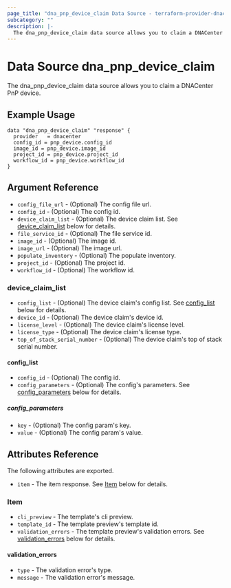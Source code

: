 ```yaml
---
page_title: "dna_pnp_device_claim Data Source - terraform-provider-dnacenter"
subcategory: ""
description: |-
  The dna_pnp_device_claim data source allows you to claim a DNACenter PnP device.
---
```


# Data Source dna_pnp_device_claim

The dna_pnp_device_claim data source allows you to claim a DNACenter PnP device.

## Example Usage

```hcl
data "dna_pnp_device_claim" "response" {
  provider   = dnacenter
  config_id = pnp_device.config_id
  image_id = pnp_device.image_id
  project_id = pnp_device.project_id
  workflow_id = pnp_device.workflow_id
}
```

## Argument Reference

- `config_file_url` - (Optional) The config file url.
- `config_id` - (Optional) The config id.
- `device_claim_list` - (Optional) The device claim list. See [device_claim_list](#device_claim_list) below for details.
- `file_service_id` - (Optional) The file service id.
- `image_id` - (Optional) The image id.
- `image_url` - (Optional) The image url.
- `populate_inventory` - (Optional) The populate inventory.
- `project_id` - (Optional) The project id.
- `workflow_id` - (Optional) The workflow id.

### device_claim_list

- `config_list` - (Optional) The device claim's config list. See [config_list](#config_list) below for details.
- `device_id` - (Optional) The device claim's device id.
- `license_level` - (Optional) The device claim's license level.
- `license_type` - (Optional) The device claim's license type.
- `top_of_stack_serial_number` - (Optional) The device claim's top of stack serial number.

#### config_list

- `config_id` - (Optional) The config id.
- `config_parameters` - (Optional) The config's parameters. See [config_parameters](#config_parameters) below for details.

##### config_parameters

- `key` - (Optional) The config param's key.
- `value` - (Optional) The config param's value.

## Attributes Reference

The following attributes are exported.

- `item` - The item response. See [Item](#item) below for details.

### Item

- `cli_preview` - The template's cli preview.
- `template_id` - The template preview's template id.
- `validation_errors` - The template preview's validation errors. See [validation_errors](#validation_errors) below for details.

#### validation_errors

- `type` - The validation error's type.
- `message` - The validation error's message.
